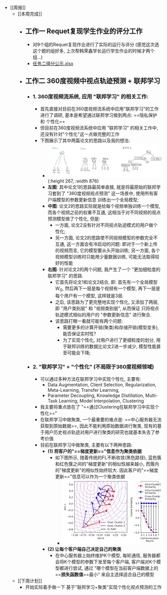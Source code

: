 - [[周报]]
	- [[本周完成]]
		- ## 工作一  Requet复现学生作业的评分工作
			- 对9个组的Requet复现作业进行了实际的运行与评分 (感觉这次选这个题的组好多, 上次帮韩荣鑫学长运行学生作业的时候才两个组...)
			- [任务二得分公示.xlsx](../assets/任务二得分公示_1671881690043_0.xlsx)
		- ## 工作二  360度视频中视点轨迹预测 + 联邦学习
			- ### 1. 360度视频流系统, 应用 "联邦学习" 的相关工作:
				- 首先直接对目前在360度视频流系统中应用"联邦学习"的工作进行了调研, 基本是希望通过联邦学习做到两点: ==隐私保护 和 个性化==
				- 但目前在360度视频流系统中应用 "联邦学习" 的相关工作中, 还没有针对"个性化"这一点做完整的工作
				- 下图展示了其中两篇论文的思路以及我的想法:
					- ![59adab53c515c396abd1b41f01fb67f.jpg](../assets/59adab53c515c396abd1b41f01fb67f_1671890267588_0.jpg){:height 267, :width 876}
					- **左图**: 其中论文1的思路最简单直接, 就是将最原始的联邦学习套到了 "360度视频视点预测" 这一场景中, 使用所有客户端模型的参数更新信息 训练出一个全局模型;
					- **中图**: 论文2的思路实际就是给每个视频单独训练一个模型, 而各个视频之前的权重不互通, 这相当于对不同视频的视点预测模型做了个性化, 但是:
						- 一方面, 论文2没有针对不同视点轨迹模式的用户做个性化;
						- 另一方面, 论文2的思路使不同视频模型的参数完全不互通, 这一方面会有冷启动的问题: 即对于一个新上传的视频而言, 它的模型要从头开始训练; 另一方面, 各个视频模型训练时只能用少量数据训练, 可能无法取得较好的性能
					- **右图**: 针对论文2的两个问题, 我产生了一个 "更加细粒度的联邦学习" 的思路.
						- 它首先将论文1和论文2结合, 即: 首先有一个全局模型 $W_G$, 然后再下一层是每个视频有一个模型, 再下一层是每个用户有一个模型, 这样就是3层.
						- 之后, 该思路为了更完整地实现个性化, 又添加了两层, 即 "用户类别层" 和 "视频类别层", 从而保证 只将视点轨迹模式相似的用户的 "参数更新信息" 进行聚合.
						- 该思路打眼一看就可能有两个问题:
							- 需要更多的计算开销(聚类)和存储开销(模型变多), 能否保证实时性?
							- 为了实现个性化, 对用户进行了更细粒度的划分, 用于联邦训练的数据比论文2进一步减少, 模型性能甚至可能会下降;
			- ### 2. "联邦学习" + "个性化" (不局限于360度视频领域)
				- 可以通过多种方法在联邦学习中实现个性化, 主要有:
					- Data Augmentation, Client Selection, Regularization, Meta-Learning, Transfer Learning,
					- Parameter Decoupling, Knowledge Distillation, Multi-Task Learning, Model Interpolation, Clustering
				- 我主要将重点放在了 "==通过Clustering在联邦学习中实现个性化=="
				- 在联邦学习中做聚类, 一个最重要的难点是: ==中心服务器无法获取到原始数据==, 因此不能利用原始数据进行聚类, 现有的基于用户历史视点轨迹对用户进行聚类的研究也就基本失去了参考价值
				- 目前在联邦学习中做聚类, 主要有以下两种思路:
					- **(1) 将客户的"==梯度更新=="信息作为聚类依据**
						- 如下图所示, 随着传统的FL不断收敛(黑色路径), 蓝色簇和红色簇之间的"梯度更新"的相似性越来越小, 而簇内的"梯度更新"的相似性始终较大. 因此客户的"==梯度更新=="信息可以作为一个聚类依据
							- ![image.png](../assets/image_1671887846908_0.png)
					- **(2) 让每个客户端自己决定自己的聚类**
						- 在中心服务器上始终维护K个模型, 每轮通信, 服务器都会将K个模型的参数下发至每个客户端, 客户端对K个模型都进行尝试, 通过 "哪个模型在当前客户端数据上的==**损失函数值**==最小" 来自主选择适合自己的模型
	- [[下周计划]]
		- 开始实际着手做一下 基于"联邦学习+聚类"实现个性化视点预测的工作